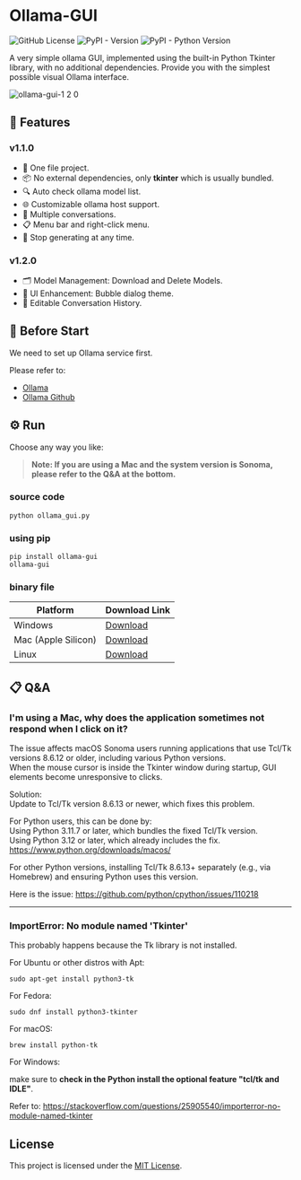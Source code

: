 # Ollama-GUI

![GitHub License](https://img.shields.io/github/license/chyok/ollama-gui)
![PyPI - Version](https://img.shields.io/pypi/v/ollama-gui)
![PyPI - Python Version](https://img.shields.io/pypi/pyversions/ollama-gui)

A very simple ollama GUI, implemented using the built-in Python Tkinter library, with no additional dependencies.
Provide you with the simplest possible visual Ollama interface.

![ollama-gui-1 2 0](https://github.com/user-attachments/assets/a4bb979b-68a4-4062-b484-7542f2a866e0)


## 🚀 Features
### v1.1.0
+ 📁 One file project.
+ 📦 No external dependencies, only **tkinter** which is usually bundled.
+ 🔍 Auto check ollama model list.
+ 🌐 Customizable ollama host support.
+ 💬 Multiple conversations.
+ 📋 Menu bar and right-click menu.
+ 🛑 Stop generating at any time.
### v1.2.0
+ 🗂️ Model Management: Download and Delete Models.
+ 🎨 UI Enhancement: Bubble dialog theme.
+ 📝 Editable Conversation History.

## 📎 Before Start

We need to set up Ollama service first.

Please refer to:   
+ [Ollama](https://ollama.com/)  
+ [Ollama Github](https://github.com/ollama/ollama)

## ⚙️ Run

Choose any way you like:
> **Note: If you are using a Mac and the system version is Sonoma, please refer to the Q&A at the bottom.**

### source code

```
python ollama_gui.py
```

### using pip

```
pip install ollama-gui
ollama-gui
```

### binary file

| Platform | Download Link                                            | 
|----------|----------------------------------------------------------|
| Windows  | [Download](https://github.com/chyok/ollama-gui/releases) |
| Mac (Apple Silicon)  | [Download](https://github.com/chyok/ollama-gui/releases) |
| Linux  | [Download](https://github.com/chyok/ollama-gui/releases) |

## 📋 Q&A
### I'm using a Mac, why does the application sometimes not respond when I click on it?

The issue affects macOS Sonoma users running applications that use Tcl/Tk versions 8.6.12 or older, including various Python versions.  
When the mouse cursor is inside the Tkinter window during startup, GUI elements become unresponsive to clicks.

Solution:  
Update to Tcl/Tk version 8.6.13 or newer, which fixes this problem.   
  
For Python users, this can be done by:  
Using Python 3.11.7 or later, which bundles the fixed Tcl/Tk version.  
Using Python 3.12 or later, which already includes the fix.  
https://www.python.org/downloads/macos/

For other Python versions, installing Tcl/Tk 8.6.13+ separately (e.g., via Homebrew) and ensuring Python uses this version.

Here is the issue: https://github.com/python/cpython/issues/110218

------

### ImportError: No module named 'Tkinter'

This probably happens because the Tk library is not installed.

For Ubuntu or other distros with Apt:

```
sudo apt-get install python3-tk
```

For Fedora:

```
sudo dnf install python3-tkinter
```

For macOS:

```
brew install python-tk
```

For Windows:

make sure to **check in the Python install the optional feature "tcl/tk and IDLE"**.  

Refer to: https://stackoverflow.com/questions/25905540/importerror-no-module-named-tkinter

## License

This project is licensed under the [MIT License](LICENSE).


